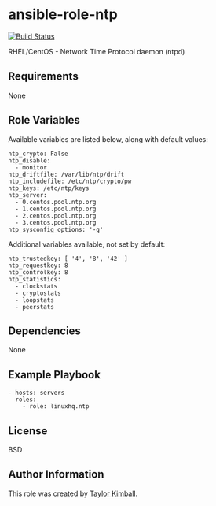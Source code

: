 # ansible-role-ntp

[![Build Status](https://travis-ci.org/linuxhq/ansible-role-ntp.svg?branch=master)](https://travis-ci.org/linuxhq/ansible-role-ntp)

RHEL/CentOS - Network Time Protocol daemon (ntpd)

## Requirements

None

## Role Variables

Available variables are listed below, along with default values:

    ntp_crypto: False
    ntp_disable:
      - monitor
    ntp_driftfile: /var/lib/ntp/drift
    ntp_includefile: /etc/ntp/crypto/pw
    ntp_keys: /etc/ntp/keys
    ntp_server:
      - 0.centos.pool.ntp.org
      - 1.centos.pool.ntp.org
      - 2.centos.pool.ntp.org
      - 3.centos.pool.ntp.org
    ntp_sysconfig_options: '-g'

Additional variables available, not set by default:

    ntp_trustedkey: [ '4', '8', '42' ]
    ntp_requestkey: 8
    ntp_controlkey: 8
    ntp_statistics:
      - clockstats
      - cryptostats
      - loopstats
      - peerstats

## Dependencies

None

## Example Playbook

    - hosts: servers
      roles:
        - role: linuxhq.ntp

## License

BSD

## Author Information

This role was created by [Taylor Kimball](http://www.linuxhq.org).
